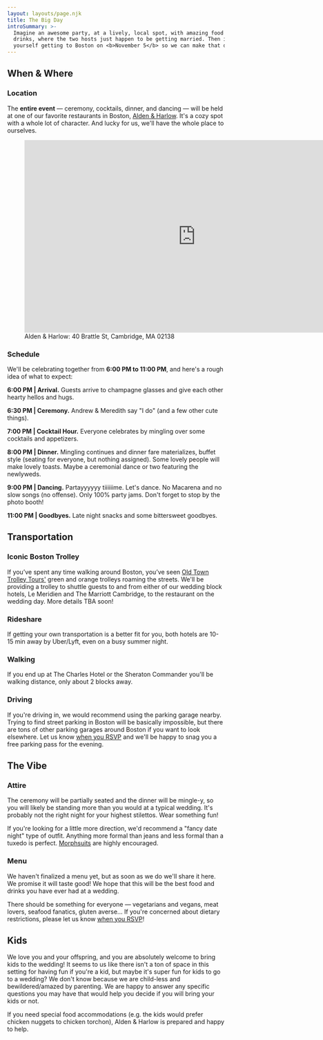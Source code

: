 ```yaml
---
layout: layouts/page.njk
title: The Big Day
introSummary: >-
  Imagine an awesome party, at a lively, local spot, with amazing food and
  drinks, where the two hosts just happen to be getting married. Then imagine
  yourself getting to Boston on <b>November 5</b> so we can make that daydream a reality.
---
```

## When & Where

### Location

The **entire event** — ceremony, cocktails, dinner, and dancing — will be held at one of our favorite restaurants in Boston, [Alden & Harlow](http://www.aldenharlow.com). It's a cozy spot with a whole lot of character. And lucky for us, we'll have the whole place to ourselves.

<figure>
    <iframe src="https://www.google.com/maps/embed?pb=!1m18!1m12!1m3!1d2947.5428998188754!2d-71.12359168454327!3d42.373579879186!2m3!1f0!2f0!3f0!3m2!1i1024!2i768!4f13.1!3m3!1m2!1s0x89e37768306eba37%3A0xa3a498bf2ae4121d!2sAlden%20%26%20Harlow!5e0!3m2!1sen!2sus!4v1583016005899!5m2!1sen!2sus" width="792" height="446" frameborder="0" style="border:0;" allowfullscreen=""></iframe>
    <figcaption>Alden & Harlow: 40 Brattle St, Cambridge, MA 02138<figcaption>
</figure>

### Schedule

We'll be celebrating together from **6:00 PM to 11:00 PM**, and here's a rough idea of what to expect:

**6:00 PM | Arrival.** Guests arrive to champagne glasses and give each other hearty hellos and hugs.

**6:30 PM | Ceremony.** Andrew & Meredith say "I do" (and a few other cute things).

**7:00 PM | Cocktail Hour.** Everyone celebrates by mingling over some cocktails and appetizers.

**8:00 PM | Dinner.** Mingling continues and dinner fare materializes, buffet style (seating for everyone, but nothing assigned). Some lovely people will make lovely toasts. Maybe a ceremonial dance or two featuring the newlyweds.

**9:00 PM | Dancing.** Partayyyyyy tiiiiiime. Let's dance. No Macarena and no slow songs (no offense). Only 100% party jams. Don't forget to stop by the photo booth!

**11:00 PM | Goodbyes.** Late night snacks and some bittersweet goodbyes.

## Transportation

### Iconic Boston Trolley
      
If you’ve spent any time walking around Boston, you’ve seen [Old Town Trolley Tours'](https://www.trolleytours.com/boston) green and orange trolleys roaming the streets. We'll be providing a trolley to shuttle guests to and from either of our wedding block hotels, Le Meridien and The Marriott Cambridge, to the restaurant on the wedding day. More details TBA soon!

### Rideshare

If getting your own transportation is a better fit for you, both hotels are 10-15 min away by Uber/Lyft, even on a busy summer night.

### Walking

If you end up at The Charles Hotel or the Sheraton Commander you'll be walking distance, only about 2 blocks away.

### Driving

If you're driving in, we would recommend using the parking garage nearby. Trying to find street parking in Boston will be basically impossible, but there are tons of other parking garages around Boston if you want to look elsewhere. Let us know [when you RSVP](https://forms.gle/oGE2CyvYXqrC5PDH9) and we'll be happy to snag you a free parking pass for the evening.

## The Vibe

### Attire

The ceremony will be partially seated and the dinner will be mingle-y, so you will likely be standing more than you would at a typical wedding. It's probably not the right night for your highest stilettos. Wear something fun!

If you're looking for a little more direction, we'd recommend a "fancy date night" type of outfit. Anything more formal than jeans and less formal than a tuxedo is perfect. [Morphsuits](https://photos.app.goo.gl/g9kn5sFx2xW5HPpD7) are highly encouraged.

### Menu

We haven't finalized a menu yet, but as soon as we do we'll share it here. We promise it will taste good! We hope that this will be the best food and drinks you have ever had at a wedding.

There should be something for everyone — vegetarians and vegans, meat lovers, seafood fanatics, gluten averse... If you're concerned about dietary restrictions, please let us know [when you RSVP](https://forms.gle/oGE2CyvYXqrC5PDH9)!

## Kids

We love you and your offspring, and you are absolutely welcome to bring kids to the wedding! It seems to us like there isn't a ton of space in this setting for having fun if you're a kid, but maybe it's super fun for kids to go to a wedding? We don't know because we are child-less and bewildered/amazed by parenting. We are happy to answer any specific questions you may have that would help you decide if you will bring your kids or not.

If you need special food accommodations (e.g. the kids would prefer chicken nuggets to chicken torchon), Alden & Harlow is prepared and happy to help.
